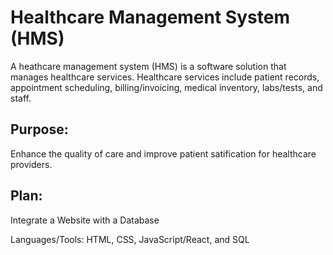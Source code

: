 # Healthcare Management System (HMS)

A heathcare management system (HMS) is a software solution that manages healthcare services. Healthcare services include patient records, appointment scheduling, billing/invoicing, medical inventory, labs/tests, and staff.

## Purpose:

Enhance the quality of care and improve patient satification for healthcare providers.

## Plan:

Integrate a Website with a Database </br>

Languages/Tools: HTML, CSS, JavaScript/React, and SQL
